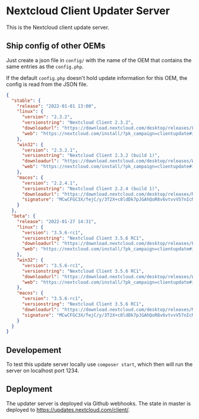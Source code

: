 <!--
  - SPDX-FileCopyrightText: 2016 Nextcloud GmbH and Nextcloud contributors
  - SPDX-License-Identifier: AGPL-3.0-or-later
-->
# Nextcloud Client Updater Server

This is the Nextcloud client update server.

## Ship config of other OEMs

Just create a json file in `config/` with the name of the OEM that contains the same entries as the `config.php`.

If the default `config.php` doesn't hold update information for this OEM, the config is read from the JSON file.

```json
{
  "stable": {
    "release": "2022-01-01 13:00",
    "linux": {
      "version": "2.3.2",
      "versionstring": "Nextcloud Client 2.3.2",
      "downloadurl": "https://download.nextcloud.com/desktop/releases/Linux/Nextcloud-2.3.2.1-setup.AppImage",
      "web": "https://nextcloud.com/install/?pk_campaign=clientupdate#install-clients"
    },
    "win32": {
      "version": "2.3.2.1",
      "versionstring": "Nextcloud Client 2.3.2 (build 1)",
      "downloadurl": "https://download.nextcloud.com/desktop/releases/Windows/Nextcloud-2.3.2.1-setup.exe",
      "web": "https://nextcloud.com/install/?pk_campaign=clientupdate#install-clients"
    },
    "macos": {
      "version": "2.2.4.1",
      "versionstring": "Nextcloud Client 2.2.4 (build 1)",
      "downloadurl": "https://download.nextcloud.com/desktop/releases/Mac/Updates/Nextcloud-2.2.4.1.pkg.tbz",
      "signature": "MCwCFGC3X/fejC/y/3T2X+c8ldDk7pJGAhQoR8v6vtvvV57nIcMNePA+jNRYcw=="
    }
  },
  "beta": {
    "release": "2022-01-27 14:31",
    "linux": {
      "version": "3.5.6-rc1",
      "versionstring": "Nextcloud Client 3.5.6 RC1",
      "downloadurl": "https://download.nextcloud.com/desktop/releases/Linux/Nextcloud-3.5.6-rc1-setup.AppImage",
      "web": "https://nextcloud.com/install/?pk_campaign=clientupdate#install-clients"
    },
    "win32": {
      "version": "3.5.6-rc1",
      "versionstring": "Nextcloud Client 3.5.6 RC1",
      "downloadurl": "https://download.nextcloud.com/desktop/releases/Windows/Nextcloud-3.5.6-rc1-setup.exe",
      "web": "https://nextcloud.com/install/?pk_campaign=clientupdate#install-clients"
    },
    "macos": {
      "version": "3.5.6-rc1",
      "versionstring": "Nextcloud Client 3.5.6 RC1",
      "downloadurl": "https://download.nextcloud.com/desktop/releases/Mac/Updates/Nextcloud-3.5.6-rc1-pkg.tbz",
      "signature": "MCwCFGC3X/fejC/y/3T2X+c8ldDk7pJGAhQoR8v6vtvvV57nIcMNePA+jNRYcw=="
    }
  }
}
```

## Developement
To test this update server locally use `composer start`, which then will run the server on localhost port 1234.

## Deployment

The updater server is deployed via Github webhooks. The state in master is deployed to https://updates.nextcloud.com/client/.
